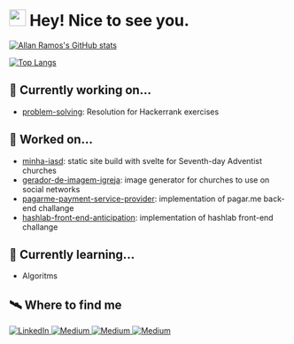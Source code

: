 <h1>
    <img src="https://emojis.slackmojis.com/emojis/images/1531849430/4246/blob-sunglasses.gif?1531849430" width="30"/>
    Hey! Nice to see you.
</h1>


<!--
**allangrds/allangrds** is a ✨ _special_ ✨ repository because its `README.md` (this file) appears on your GitHub profile.

Here are some ideas to get you started:

- 🔭 I’m currently working on ...
- 🌱 I’m currently learning ...
- 👯 I’m looking to collaborate on ...
- 🤔 I’m looking for help with ...
- 💬 Ask me about ...1
- 📫 How to reach me: ...
- 😄 Pronouns: ...
- ⚡ Fun fact: ...
-->

[![Allan Ramos's GitHub stats](https://github-readme-stats.vercel.app/api?username=allangrds)](https://github.com/anuraghazra/github-readme-stats)

[![Top Langs](https://github-readme-stats.vercel.app/api/top-langs/?username=allangrds&layout=compact)](https://github.com/anuraghazra/github-readme-stats)

## 🔧 Currently working on...

- [problem-solving](https://github.com/allangrds/https://github.com/allangrds/problem-solving): Resolution for Hackerrank exercises


## 🔧 Worked on...

- [minha-iasd](https://github.com/allangrds/minha-iasd): static site build with svelte for Seventh-day Adventist churches
- [gerador-de-imagem-igreja](https://github.com/allangrds/gerador-de-imagem-igreja): image generator for churches to use on social networks
- [pagarme-payment-service-provider](https://github.com/allangrds/pagarme-payment-service-provider): implementation of pagar.me back-end challange
- [hashlab-front-end-anticipation](https://github.com/allangrds/hashlab-front-end-anticipation): implementation of hashlab front-end challange

## 📖 Currently learning...
- Algoritms

## 🛰️ Where to find me

<p>
    <a href="https://www.linkedin.com/in/allangabrielrds/" target="_blank">
        <img alt="LinkedIn" src="https://img.shields.io/badge/linkedin-%230077B5.svg?&style=for-the-badge&logo=linkedin&logoColor=white" />
    </a>
    <a href="https://medium.com/@allangrds" target="_blank">
        <img alt="Medium" src="https://img.shields.io/badge/medium-%2312100E.svg?&style=for-the-badge&logo=medium&logoColor=white" />
    </a>
    <a href="https://dev.to/allangrds" target="_blank">
        <img alt="Medium" src="https://img.shields.io/badge/dev.to-%2312100E.svg?&style=for-the-badge&logoColor=white" />
    </a>
    <a href="https://blog.devzera.com.br/" target="_blank">
        <img alt="Medium" src="https://img.shields.io/badge/blog-%2312100E.svg?&style=for-the-badge&logoColor=white" />
    </a>
</p>


